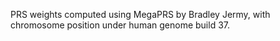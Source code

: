 PRS weights computed using MegaPRS by Bradley Jermy, with chromosome position under human genome build 37.
